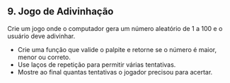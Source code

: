 ## 9. Jogo de Adivinhação

Crie um jogo onde o computador gera um número aleatório de 1 a 100 e o usuário deve adivinhar.

- Crie uma função que valide o palpite e retorne se o número é maior, menor ou correto.
- Use laços de repetição para permitir várias tentativas.
- Mostre ao final quantas tentativas o jogador precisou para acertar.